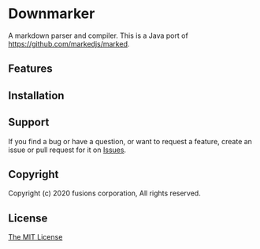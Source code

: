 # Downmarker

A markdown parser and compiler. This is a Java port of https://github.com/markedjs/marked.

## Features

## Installation

## Support

If you find a bug or have a question, or want to request a feature, create an issue or pull request for it on [Issues](https://github.com/fusions/downmarker/issues).

## Copyright

Copyright (c) 2020 fusions corporation, All rights reserved.

## License

[The MIT License](LICENSE)
